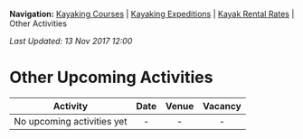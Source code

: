 **Navigation:** [Kayaking Courses](index) &#124; [Kayaking Expeditions](expedition) &#124; [Kayak Rental Rates](rental) &#124; Other Activities

_Last Updated: 13 Nov 2017 12:00_
# Other Upcoming Activities

Activity | Date | Venue | Vacancy
:---:|:---:|:---:|:---:
No upcoming activities yet|-|-|- 

